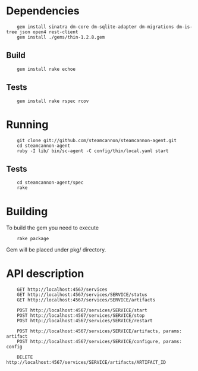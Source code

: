 Dependencies
============

        gem install sinatra dm-core dm-sqlite-adapter dm-migrations dm-is-tree json open4 rest-client
        gem install ./gems/thin-1.2.8.gem

Build
-----

        gem install rake echoe

Tests
-----

        gem install rake rspec rcov

Running
=======

        git clone git://github.com/steamcannon/steamcannon-agent.git
        cd steamcannon-agent
        ruby -I lib/ bin/sc-agent -C config/thin/local.yaml start

Tests
-----

        cd steamcannon-agent/spec
        rake

Building
========

To build the gem you need to execute

        rake package

Gem will be placed under pkg/ directory.

API description
===============

        GET http://localhost:4567/services
        GET http://localhost:4567/services/SERVICE/status
        GET http://localhost:4567/services/SERVICE/artifacts

        POST http://localhost:4567/services/SERVICE/start
        POST http://localhost:4567/services/SERVICE/stop
        POST http://localhost:4567/services/SERVICE/restart

        POST http://localhost:4567/services/SERVICE/artifacts, params: artifact
        POST http://localhost:4567/services/SERVICE/configure, params: config

        DELETE http://localhost:4567/services/SERVICE/artifacts/ARTIFACT_ID
